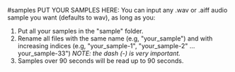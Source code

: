 #samples
PUT YOUR SAMPLES HERE:
You can input any .wav or .aiff audio sample you want (defaults to wav), as long as you:
1. Put all your samples in the "sample" folder.
2. Rename all files with the same name (e.g, "your_sample") and with increasing indices (e.g, "your_sample-1", "your_sample-2" ... your_sample-33") 
*NOTE: the dash (-) is very important.*
3. Samples over 90 seconds will be read up to 90 seconds.